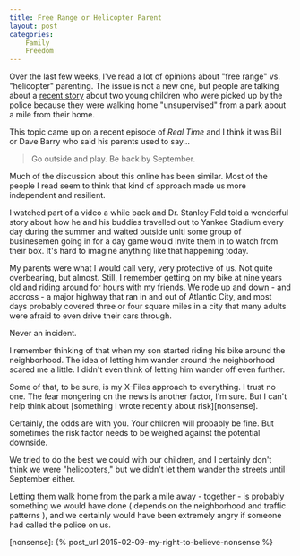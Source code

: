 ```yaml
---
title: Free Range or Helicopter Parent
layout: post
categories:
    Family
    Freedom
---
```

Over the last few weeks, I've read a lot of opinions about "free range" vs. "helicopter" parenting. The issue is not a new one, but people are talking about a [recent story][story] about two young children who were picked up by the police because they were walking home "unsupervised" from a park about a mile from their home.

This topic came up on a recent episode of _Real Time_ and I think it was Bill or Dave Barry who said his parents used to say...

> Go outside and play. Be back by September.

Much of the discussion about this online has been similar. Most of the people I read seem to think that kind of approach made us more independent and resilient.

I watched part of a video a while back and Dr. Stanley Feld told a wonderful story about how he and his buddies travelled out to Yankee Stadium every day during the summer and waited outside unitl some group of businesemen going in for a day game would invite them in to watch from their box. It's hard to imagine anything like that happening today.

My parents were what I would call very, very protective of us. Not quite overbearing, but almost. Still, I remember getting on my bike at nine years old and riding around for hours with my friends. We rode up and down - and accross - a major highway that ran in and out of Atlantic City, and most days probably covered three or four square miles in a city that many adults were afraid to even drive their cars through.

Never an incident.

I remember thinking of that when my son started riding his bike around the neighborhood. The idea of letting him wander around the neighborhood scared me a little. I didn't even think of letting him wander off even further.

Some of that, to be sure, is my X-Files approach to everything. I trust no one. The fear mongering on the news is another factor, I'm sure. But I can't help think about [something I wrote recently about risk][nonsense].

Certainly, the odds are with you. Your children will probably be fine. But sometimes the risk factor needs to be weighed against the potential downside. 

We tried to do the best we could with our children, and I certainly don't think we were "helicopters," but we didn't let them wander the streets until September either.

Letting them walk home from the park a mile away - together - is probably something we would have done ( depends on the neighborhood and traffic patterns ), and we certainly would have been extremely angry if someone had called the police on us. 

[story]: http://www.sbs.com.au/news/article/2015/04/15/free-range-parenting-us-couple-trouble-after-police-pick-kids-walking-home-alone

[nonsense]: {% post_url 2015-02-09-my-right-to-believe-nonsense %}

